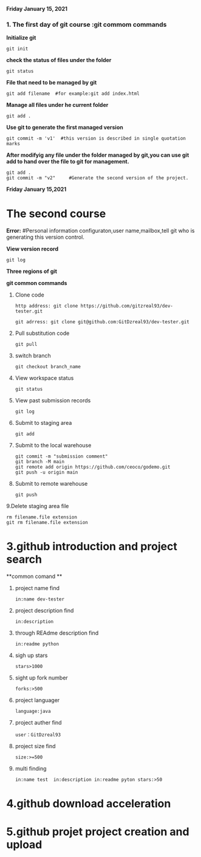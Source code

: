 **Friday January 15, 2021**

### 1. The first day of git course :git commom commands ###

**Initialize git**

```git
git init
```

**check the status of files under the folder**

```git
git status
```

**File that need to be managed by git**

```git
git add filename  #for example:git add index.html
```

**Manage all files under he current folder**

```git
git add .
```

**Use git to generate the first managed version**

```git
git commit -m 'v1'  #this version is described in single quotation marks
```

**After modifyig any file under the folder managed by git,you can use git add to hand over the file to git for management.**

```git
git add .
git commit -m "v2"     #Generate the second version of the project.
```

**Friday  January  15,2021**

#  The second course

**Error:**   #Personal information configuraton,user name,mailbox,tell git who is generating this version control.

**View version record**

```git
git log
```

**Three regions of git** 

**git common commands**

1. Clone code 

   ```git
   http address: git clone https://github.com/gitzreal93/dev-tester.git
   ```

   ```git
   git adrress: git clone git@github.com:GitDzreal93/dev-tester.git
   ```

   

2. Pull substitution code 

   ```git
   git pull
   ```

   

3. switch branch

   ```git
   git checkout branch_name
   ```

   

4. View workspace status

   ```git
   git status
   ```

   

5. View past submission records

   ```git
   git log
   ```

   

6. Submit to staging area

   ```git
   git add
   ```

7. Submit to the local warehouse

   ```git
   git commit -m "submission comment"
   git branch -M main
   git remote add origin https://github.com/ceoco/godemo.git
   git push -u origin main
   ```

   

8. Submit to remote warehouse

   ```git
   git push
   ```

   

9.Delete staging area file

```git
rm filename.file extension
git rm filename.file extension
```

 # 3.github introduction and project search #

**common comand **

1. project name find

   ```git
   in:name dev-tester
   ```

   

2. project description find

   ```git
   in:description
   ```

   

3. through REAdme description find

   ```git
   in:readme python
   ```

   

4. sigh up stars 

   ```git
   stars>1000
   ```

   

5. sight up fork number

   ```git
   forks:>500
   ```

   

6. project languager

   ```git
   language:java
   ```

   

7. project auther find

   ```git
   user：GitDzreal93
   ```

   

8. project size find

   ```git
   size:>=500
   ```

   

9. multi finding

   ```git
   in:name test  in:description in:readme pyton stars:>50
   ```

   

# 4.github download acceleration

# 5.github projet project creation and upload